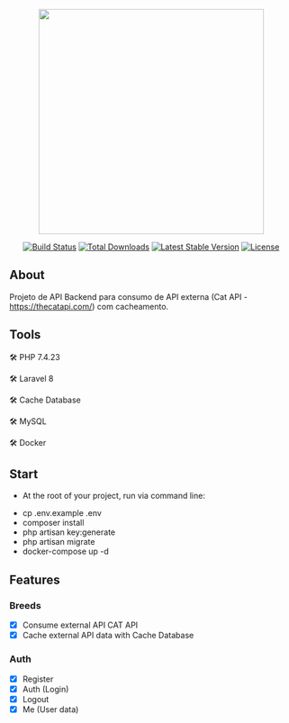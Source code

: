 <p align="center"><a href="https://laravel.com" target="_blank"><img src="https://raw.githubusercontent.com/laravel/art/master/logo-lockup/5%20SVG/2%20CMYK/1%20Full%20Color/laravel-logolockup-cmyk-red.svg" width="400"></a></p>

<p align="center">
<a href="https://travis-ci.org/laravel/framework"><img src="https://travis-ci.org/laravel/framework.svg" alt="Build Status"></a>
<a href="https://packagist.org/packages/laravel/framework"><img src="https://img.shields.io/packagist/dt/laravel/framework" alt="Total Downloads"></a>
<a href="https://packagist.org/packages/laravel/framework"><img src="https://img.shields.io/packagist/v/laravel/framework" alt="Latest Stable Version"></a>
<a href="https://packagist.org/packages/laravel/framework"><img src="https://img.shields.io/packagist/l/laravel/framework" alt="License"></a>
</p>

## About
Projeto de API Backend para consumo de API externa (Cat API - https://thecatapi.com/) com cacheamento.

## Tools

:hammer_and_wrench: PHP 7.4.23

:hammer_and_wrench: Laravel 8

:hammer_and_wrench: Cache Database

:hammer_and_wrench: MySQL

:hammer_and_wrench: Docker

## Start

- At the root of your project, run via command line:
* cp .env.example .env
* composer install
* php artisan key:generate
* php artisan migrate
* docker-compose up -d

## Features

### Breeds

- [X] Consume external API CAT API
- [X] Cache external API data with Cache Database

### Auth

- [X] Register
- [X] Auth (Login)
- [X] Logout
- [X] Me (User data)

